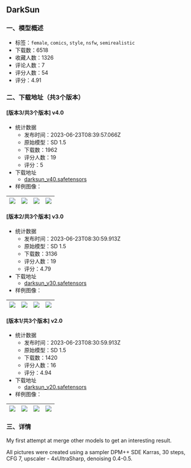 ## DarkSun
### 一、模型概述

- 标签：`female`, `comics`, `style`, `nsfw`, `semirealistic`
- 下载数：6518
- 收藏人数：1326
- 评论人数：7
- 评分人数：54
- 评分：4.91

### 二、下载地址（共3个版本）

#### [版本3/共3个版本] v4.0

- 统计数据
  - 发布时间：2023-06-23T08:39:57.066Z
  - 原始模型：SD 1.5
  - 下载数：1962
  - 评分人数：19
  - 评分：5
- 下载地址
  - [darksun_v40.safetensors](https://civitai.com/api/download/models/102113)
- 样例图像：

| <img src="https://image.civitai.com/xG1nkqKTMzGDvpLrqFT7WA/944824a1-f147-4d3c-913c-4f95655603be/width=450/1254563.jpeg" /> | <img src="https://image.civitai.com/xG1nkqKTMzGDvpLrqFT7WA/f3fd2654-25e8-4c07-9cc4-64dc8baf3ee5/width=450/1254565.jpeg" /> | <img src="https://image.civitai.com/xG1nkqKTMzGDvpLrqFT7WA/7364ead2-7c09-4aff-93a9-458d14e3492a/width=450/1254567.jpeg" /> | <img src="https://image.civitai.com/xG1nkqKTMzGDvpLrqFT7WA/584ca5f9-95e4-4256-8fab-854a9f823c8d/width=450/1254564.jpeg" /> |
| ---- | ---- | ---- | ---- |

#### [版本2/共3个版本] v3.0

- 统计数据
  - 发布时间：2023-06-23T08:30:59.913Z
  - 原始模型：SD 1.5
  - 下载数：3136
  - 评分人数：19
  - 评分：4.79
- 下载地址
  - [darksun_v30.safetensors](https://civitai.com/api/download/models/77708)
- 样例图像：

| <img src="https://image.civitai.com/xG1nkqKTMzGDvpLrqFT7WA/cfb79a6e-0258-454e-a8cf-33a3bff5e681/width=450/872496.jpeg" /> | <img src="https://image.civitai.com/xG1nkqKTMzGDvpLrqFT7WA/a8e2bae3-fa42-478c-a260-2a8a31e95b54/width=450/872502.jpeg" /> | <img src="https://image.civitai.com/xG1nkqKTMzGDvpLrqFT7WA/dae1e3c7-0cf8-4d01-879c-88ffede4eb5c/width=450/872520.jpeg" /> | <img src="https://image.civitai.com/xG1nkqKTMzGDvpLrqFT7WA/a8198699-c9e7-4a28-8413-4f7a6ea03af5/width=450/872521.jpeg" /> |
| ---- | ---- | ---- | ---- |

#### [版本1/共3个版本] v2.0

- 统计数据
  - 发布时间：2023-06-23T08:30:59.913Z
  - 原始模型：SD 1.5
  - 下载数：1420
  - 评分人数：16
  - 评分：4.94
- 下载地址
  - [darksun_v20.safetensors](https://civitai.com/api/download/models/62875)
- 样例图像：

| <img src="https://image.civitai.com/xG1nkqKTMzGDvpLrqFT7WA/61439586-c01f-4680-aec3-fec5fcbe5de1/width=450/692473.jpeg" /> | <img src="https://image.civitai.com/xG1nkqKTMzGDvpLrqFT7WA/ea573bee-06cb-4a47-9be4-323cc476004f/width=450/692572.jpeg" /> | <img src="https://image.civitai.com/xG1nkqKTMzGDvpLrqFT7WA/347864ff-e522-4a22-99a2-50fe335d2903/width=450/692467.jpeg" /> | <img src="https://image.civitai.com/xG1nkqKTMzGDvpLrqFT7WA/e9364ccc-6108-4f0d-8cbb-a89b32383077/width=450/692464.jpeg" /> |
| ---- | ---- | ---- | ---- |


### 三、详情
<p>My first attempt at merge other models to get an interesting result.</p><p>All pictures were created using a sampler DPM++ SDE Karras, 30 steps, CFG 7, upscaler - 4xUltraSharp, denoising 0.4-0.5.</p>